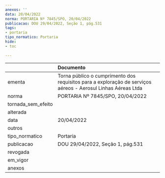 ```yaml
---
anexos: ''
data: 20/04/2022
norma: PORTARIA Nº 7845/SPO, 20/04/2022
publicacao: DOU 29/04/2022, Seção 1, pág.531
tags:
- portaria
tipo_normatico: Portaria
hide: 
- toc 
 
---
```


|                    | Documento                                                                                                    |
|:-------------------|:-------------------------------------------------------------------------------------------------------------|
| ementa             | Torna público o cumprimento dos requisitos para a exploração de serviços aéreos - Aerosul Linhas Aéreas Ltda |
| norma              | PORTARIA Nº 7845/SPO, 20/04/2022                                                                             |
| tornada_sem_efeito |                                                                                                              |
| alterada           |                                                                                                              |
| data               | 20/04/2022                                                                                                   |
| outros             |                                                                                                              |
| tipo_normatico     | Portaria                                                                                                     |
| publicacao         | DOU 29/04/2022, Seção 1, pág.531                                                                             |
| revogada           |                                                                                                              |
| em_vigor           |                                                                                                              |
| anexos             |                                                                                                              |